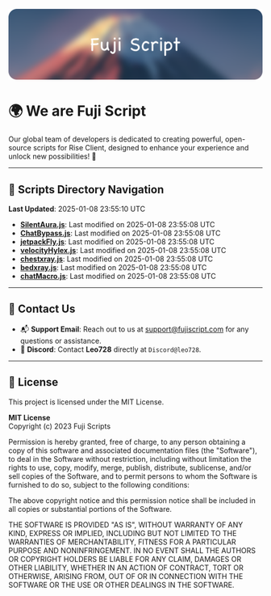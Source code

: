 ![Banner](.github/b.webp)

# 🌍 **We are Fuji Script**

Our global team of developers is dedicated to creating powerful, open-source scripts for Rise Client, designed to enhance your experience and unlock new possibilities! 🌟

---
<!-- SCRIPTS_NAVIGATION_START -->
## 📂 **Scripts Directory Navigation**

**Last Updated**: 2025-01-08 23:55:10 UTC

- **[SilentAura.js](scripts/SilentAura.js)**: Last modified on 2025-01-08 23:55:08 UTC
- **[ChatBypass.js](scripts/ChatBypass.js)**: Last modified on 2025-01-08 23:55:08 UTC
- **[jetpackFly.js](scripts/jetpackFly.js)**: Last modified on 2025-01-08 23:55:08 UTC
- **[velocityHylex.js](scripts/velocityHylex.js)**: Last modified on 2025-01-08 23:55:08 UTC
- **[chestxray.js](scripts/chestxray.js)**: Last modified on 2025-01-08 23:55:08 UTC
- **[bedxray.js](scripts/bedxray.js)**: Last modified on 2025-01-08 23:55:08 UTC
- **[chatMacro.js](scripts/chatMacro.js)**: Last modified on 2025-01-08 23:55:08 UTC

<!-- SCRIPTS_NAVIGATION_END -->

---

## 💬 **Contact Us**  
- 📬 **Support Email**: Reach out to us at [support@fujiscript.com](mailto:support@fujiscript.com) for any questions or assistance.  
- 💬 **Discord**: Contact **Leo728** directly at `Discord@leo728`.

---

## 📜 **License**

This project is licensed under the MIT License.  

**MIT License**  
Copyright (c) 2023 Fuji Scripts  

Permission is hereby granted, free of charge, to any person obtaining a copy of this software and associated documentation files (the "Software"), to deal in the Software without restriction, including without limitation the rights to use, copy, modify, merge, publish, distribute, sublicense, and/or sell copies of the Software, and to permit persons to whom the Software is furnished to do so, subject to the following conditions:  

The above copyright notice and this permission notice shall be included in all copies or substantial portions of the Software.  

THE SOFTWARE IS PROVIDED "AS IS", WITHOUT WARRANTY OF ANY KIND, EXPRESS OR IMPLIED, INCLUDING BUT NOT LIMITED TO THE WARRANTIES OF MERCHANTABILITY, FITNESS FOR A PARTICULAR PURPOSE AND NONINFRINGEMENT. IN NO EVENT SHALL THE AUTHORS OR COPYRIGHT HOLDERS BE LIABLE FOR ANY CLAIM, DAMAGES OR OTHER LIABILITY, WHETHER IN AN ACTION OF CONTRACT, TORT OR OTHERWISE, ARISING FROM, OUT OF OR IN CONNECTION WITH THE SOFTWARE OR THE USE OR OTHER DEALINGS IN THE SOFTWARE.  
